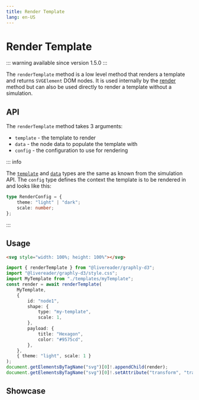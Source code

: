 ```yaml
---
title: Render Template
lang: en-US
---
```


# Render Template

::: warning available since version 1.5.0
:::

The `renderTemplate` method is a low level method that renders a template and returns `SVGElement` DOM nodes.
It is used internally by the [render](/simulation-api/environment#render) method but can also be used directly to render a template without a simulation.

## API

The `renderTemplate` method takes 3 arguments:

-   `template` - the template to render
-   `data` - the node data to populate the template with
-   `config` - the configuration to use for rendering

::: info

The [`template`](/template-api/) and [`data`](/data-structure/node_data) types are the same as known from the simulation API.
The `config` type defines the context the template is to be rendered in and looks like this:

```ts
type RenderConfig = {
	theme: "light" | "dark";
	scale: number;
};
```

:::

## Usage

```html
<svg style="width: 100%; height: 100%"></svg>
```

```ts
import { renderTemplate } from "@livereader/graphly-d3";
import "@livereader/graphly-d3/style.css";
import MyTemplate from "./templates/myTemplate";
const render = await renderTemplate(
	MyTemplate,
	{
		id: "node1",
		shape: {
			type: "my-template",
			scale: 1,
		},
		payload: {
			title: "Hexagon",
			color: "#9575cd",
		},
	},
	{ theme: "light", scale: 1 }
);
document.getElementsByTagName("svg")[0]!.appendChild(render);
document.getElementsByTagName("svg")[0]!.setAttribute("transform", "translate(300, 300)");
```

## Showcase

<svg style="width: 100%; height: 100%"><g id="tpl-render"></g></svg>

::: info

This is the result of such a renderTemplate call used on the hexagon template.
It does not use any simulation.

:::

<script setup lang="ts">
import { onMounted } from "vue";
import { renderTemplate } from "@livereader/graphly-d3";
import "@livereader/graphly-d3/style.css";

onMounted(async () => {
	await import("https://cdn.graphly.dev/@jason-rietzke/demo-hexagon/1.0.0").then(async (template) => {
		const render = await renderTemplate(
			template.default,
			{
				id: "node1",
				shape: {
					type: "my-template",
					scale: 1,
				},
				payload: {
					title: "Hexagon",
					color: "#9575cd",
				},
			},
			{ theme: "light", scale: 1 }
		);
		const g = document.getElementById("tpl-render");
		document.getElementById("tpl-render")!.appendChild(render);
		document.getElementById("tpl-render")!.setAttribute("transform", "translate(60, 60)");
	})
})

</script>
